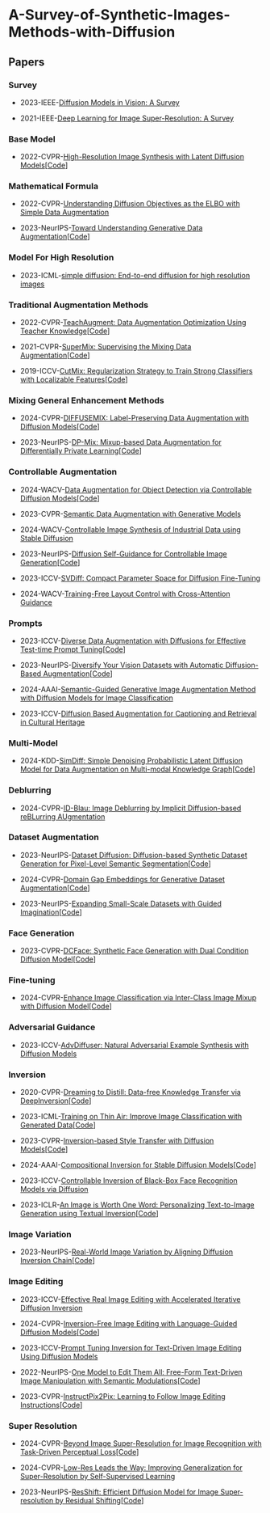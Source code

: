# A-Survey-of-Synthetic-Images-Methods-with-Diffusion

## Papers

### Survey

- 2023-IEEE-[Diffusion Models in Vision: A Survey](https://ieeexplore.ieee.org/abstract/document/10081412)

- 2021-IEEE-[Deep Learning for Image Super-Resolution: A Survey](https://ieeexplore.ieee.org/abstract/document/9044873)

### Base Model

- 2022-CVPR-[High-Resolution Image Synthesis with Latent Diffusion Models](https://openaccess.thecvf.com/content/CVPR2022/papers/Rombach_High-Resolution_Image_Synthesis_With_Latent_Diffusion_Models_CVPR_2022_paper.pdf)[[Code](https://github.com/CompVis/latent-diffusion)]

### Mathematical Formula

- 2022-CVPR-[Understanding Diffusion Objectives as the ELBO with Simple Data Augmentation](https://proceedings.neurips.cc/paper_files/paper/2023/file/ce79fbf9baef726645bc2337abb0ade2-Paper-Conference.pdf)

- 2023-NeurIPS-[Toward Understanding Generative Data Augmentation](https://proceedings.neurips.cc/paper_files/paper/2023/file/a94a8800a4b0af45600bab91164849df-Paper-Conference.pdf)[[Code](https://github.com/ML-GSAI/Understanding-GDA)]

### Model For High Resolution

- 2023-ICML-[simple diffusion: End-to-end diffusion for high resolution images](https://proceedings.mlr.press/v202/hoogeboom23a/hoogeboom23a.pdf)

### Traditional Augmentation Methods

- 2022-CVPR-[TeachAugment: Data Augmentation Optimization Using Teacher Knowledge](https://openaccess.thecvf.com/content/CVPR2022/papers/Suzuki_TeachAugment_Data_Augmentation_Optimization_Using_Teacher_Knowledge_CVPR_2022_paper.pdf)[[Code](https://github.com/DensoITLab/TeachAugment)]

- 2021-CVPR-[SuperMix: Supervising the Mixing Data Augmentation](https://openaccess.thecvf.com/content/CVPR2021/papers/Dabouei_SuperMix_Supervising_the_Mixing_Data_Augmentation_CVPR_2021_paper.pdf)[[Code](https://github.com/alldbi/SuperMix)]

- 2019-ICCV-[CutMix: Regularization Strategy to Train Strong Classifiers with Localizable Features](https://openaccess.thecvf.com/content_ICCV_2019/papers/Yun_CutMix_Regularization_Strategy_to_Train_Strong_Classifiers_With_Localizable_Features_ICCV_2019_paper.pdf)[[Code](https://github.com/clovaai/CutMix-PyTorch)]

### Mixing General Enhancement Methods

- 2024-CVPR-[DIFFUSEMIX: Label-Preserving Data Augmentation with Diffusion Models](https://openaccess.thecvf.com/content/CVPR2024/papers/Islam_DiffuseMix_Label-Preserving_Data_Augmentation_with_Diffusion_Models_CVPR_2024_paper.pdf)[[Code](https://github.com/khawar-islam/diffuseMix)]

- 2023-NeurIPS-[DP-Mix: Mixup-based Data Augmentation for Differentially Private Learning](https://proceedings.neurips.cc/paper_files/paper/2023/file/28484cee66f27fa070796b631cc5242d-Paper-Conference.pdf)[[Code](https://github.com/wenxuan-Bao/DP-Mix)]

### Controllable Augmentation

- 2024-WACV-[Data Augmentation for Object Detection via Controllable Diffusion Models](https://openaccess.thecvf.com/content/WACV2024/papers/Fang_Data_Augmentation_for_Object_Detection_via_Controllable_Diffusion_Models_WACV_2024_paper.pdf)[[Code](https://github.com/FANGAreNotGnu/ControlAug)]

- 2023-CVPR-[Semantic Data Augmentation with Generative Models](https://openaccess.thecvf.com/content/CVPR2023W/GCV/papers/Shivashankar_Semantic_Data_Augmentation_With_Generative_Models_CVPRW_2023_paper.pdf)

- 2024-WACV-[Controllable Image Synthesis of Industrial Data using Stable Diffusion](https://openaccess.thecvf.com/content/WACV2024/papers/Valvano_Controllable_Image_Synthesis_of_Industrial_Data_Using_Stable_Diffusion_WACV_2024_paper.pdf)

- 2023-NeurIPS-[Diffusion Self-Guidance for Controllable Image Generation](https://proceedings.neurips.cc/paper_files/paper/2023/file/3469b211b829b39d2b0cfd3b880a869c-Paper-Conference.pdf)[[Code](https://github.com/Sainzerjj/Free-Guidance-Diffusion)]

- 2023-ICCV-[SVDiff: Compact Parameter Space for Diffusion Fine-Tuning](https://openaccess.thecvf.com/content/ICCV2023/papers/Han_SVDiff_Compact_Parameter_Space_for_Diffusion_Fine-Tuning_ICCV_2023_paper.pdf)

- 2024-WACV-[Training-Free Layout Control with Cross-Attention Guidance](https://openaccess.thecvf.com/content/WACV2024/papers/Chen_Training-Free_Layout_Control_With_Cross-Attention_Guidance_WACV_2024_paper.pdf)

### Prompts

- 2023-ICCV-[Diverse Data Augmentation with Diffusions for Effective Test-time Prompt Tuning](https://openaccess.thecvf.com/content/ICCV2023/papers/Feng_Diverse_Data_Augmentation_with_Diffusions_for_Effective_Test-time_Prompt_Tuning_ICCV_2023_paper.pdf)[[Code](https://github.com/chunmeifeng/DiffTPT)]

- 2023-NeurIPS-[Diversify Your Vision Datasets with Automatic Diffusion-Based Augmentation](https://proceedings.neurips.cc/paper_files/paper/2023/file/f99f7b22ad47fa6ce151730cf8d17911-Paper-Conference.pdf)[[Code](https://github.com/lisadunlap/ALIA)]

- 2024-AAAI-[Semantic-Guided Generative Image Augmentation Method with Diffusion Models for Image Classification](https://ojs.aaai.org/index.php/AAAI/article/view/28084)

- 2023-ICCV-[Diffusion Based Augmentation for Captioning and Retrieval in Cultural Heritage](https://openaccess.thecvf.com/content/ICCV2023W/e-Heritage/papers/Cioni_Diffusion_Based_Augmentation_for_Captioning_and_Retrieval_in_Cultural_Heritage_ICCVW_2023_paper.pdf)

### Multi-Model

- 2024-KDD-[SimDiff: Simple Denoising Probabilistic Latent Diffusion Model for Data Augmentation on Multi-modal Knowledge Graph](https://dl.acm.org/doi/pdf/10.1145/3637528.3671769)[[Code](https://github.com/ranlislz/SimDiff)]

### Deblurring

- 2024-CVPR-[ID-Blau: Image Deblurring by Implicit Diffusion-based reBLurring AUgmentation](https://openaccess.thecvf.com/content/CVPR2024/papers/Wu_ID-Blau_Image_Deblurring_by_Implicit_Diffusion-based_reBLurring_AUgmentation_CVPR_2024_paper.pdf)

### Dataset Augmentation

- 2023-NeurIPS-[Dataset Diffusion: Diffusion-based Synthetic Dataset Generation for Pixel-Level Semantic Segmentation](https://proceedings.neurips.cc/paper_files/paper/2023/file/f2957e48240c1d90e62b303574871b47-Paper-Conference.pdf)[[Code](https://github.com/VinAIResearch/Dataset-Diffusion)]

- 2024-CVPR-[Domain Gap Embeddings for Generative Dataset Augmentation](https://openaccess.thecvf.com/content/CVPR2024/papers/Wang_Domain_Gap_Embeddings_for_Generative_Dataset_Augmentation_CVPR_2024_paper.pdf)[[Code](https://github.com/humansensinglab/DoGE)]

- 2023-NeurIPS-[Expanding Small-Scale Datasets with Guided Imagination](https://proceedings.neurips.cc/paper_files/paper/2023/file/f188a55392d3a7509b0b27f8d24364bb-Paper-Conference.pdf)[[Code](https://github.com/Vanint/DatasetExpansion.git)]

### Face Generation

- 2023-CVPR-[DCFace: Synthetic Face Generation with Dual Condition Diffusion Model](https://openaccess.thecvf.com/content/CVPR2023/papers/Kim_DCFace_Synthetic_Face_Generation_With_Dual_Condition_Diffusion_Model_CVPR_2023_paper.pdf)[[Code](https://github.com/mk-minchul/dcface)]

### Fine-tuning

- 2024-CVPR-[Enhance Image Classification via Inter-Class Image Mixup with Diffusion Model](https://openaccess.thecvf.com/content/CVPR2024/papers/Wang_Enhance_Image_Classification_via_Inter-Class_Image_Mixup_with_Diffusion_Model_CVPR_2024_paper.pdf)[[Code](https://github.com/Zhicaiwww/Diff-Mix)]

### Adversarial Guidance

- 2023-ICCV-[AdvDiffuser: Natural Adversarial Example Synthesis with Diffusion Models](https://openaccess.thecvf.com/content/ICCV2023/papers/Chen_AdvDiffuser_Natural_Adversarial_Example_Synthesis_with_Diffusion_Models_ICCV_2023_paper.pdf)

### Inversion

- 2020-CVPR-[Dreaming to Distill: Data-free Knowledge Transfer via DeepInversion](https://openaccess.thecvf.com/content_CVPR_2020/papers/Yin_Dreaming_to_Distill_Data-Free_Knowledge_Transfer_via_DeepInversion_CVPR_2020_paper.pdf)[[Code](https://github.com/NVlabs/DeepInversion)]

- 2023-ICML-[Training on Thin Air: Improve Image Classification with Generated Data](https://dmlr.ai/assets/accepted-papers/9/CameraReady/Diffusion_Inversion_DMLR_ICML2023_compressed.pdf)[[Code](https://github.com/yongchaoz/diffusion_inversion)]

- 2023-CVPR-[Inversion-based Style Transfer with Diffusion Models](https://openaccess.thecvf.com/content/CVPR2023/papers/Zhang_Inversion-Based_Style_Transfer_With_Diffusion_Models_CVPR_2023_paper.pdf)[[Code](https://github.com/zyxElsa/InST)]

- 2024-AAAI-[Compositional Inversion for Stable Diffusion Models](https://ojs.aaai.org/index.php/AAAI/article/view/28565)[[Code](https://github.com/zhangxulu1996/Compositional-Inversion)]

- 2023-ICCV-[Controllable Inversion of Black-Box Face Recognition Models via Diffusion](https://openaccess.thecvf.com/content/ICCV2023W/AMFG/papers/Kansy_Controllable_Inversion_of_Black-Box_Face_Recognition_Models_via_Diffusion_ICCVW_2023_paper.pdf)

- 2023-ICLR-[An Image is Worth One Word: Personalizing Text-to-Image Generation using Textual Inversion](https://openreview.net/pdf?id=NAQvF08TcyG)[[Code](https://github.com/rinongal/textual_inversion)]

### Image Variation

- 2023-NeurIPS-[Real-World Image Variation by Aligning Diffusion Inversion Chain](https://proceedings.neurips.cc/paper_files/paper/2023/file/61960fdfda4d4e95fa1c1f6e64bfe8bc-Paper-Conference.pdf)[[Code](https://github.com/dvlab-research/RIVAL)]

### Image Editing

- 2023-ICCV-[Effective Real Image Editing with Accelerated Iterative Diffusion Inversion](https://openaccess.thecvf.com/content/ICCV2023/papers/Pan_Effective_Real_Image_Editing_with_Accelerated_Iterative_Diffusion_Inversion_ICCV_2023_paper.pdf)

- 2024-CVPR-[Inversion-Free Image Editing with Language-Guided Diffusion Models](https://openaccess.thecvf.com/content/CVPR2024/papers/Xu_Inversion-Free_Image_Editing_with_Language-Guided_Diffusion_Models_CVPR_2024_paper.pdf)[[Code](https://github.com/sled-group/InfEdit)]

- 2023-ICCV-[Prompt Tuning Inversion for Text-Driven Image Editing Using Diffusion Models](https://openaccess.thecvf.com/content/ICCV2023/papers/Dong_Prompt_Tuning_Inversion_for_Text-driven_Image_Editing_Using_Diffusion_Models_ICCV_2023_paper.pdf)

- 2022-NeurIPS-[One Model to Edit Them All: Free-Form Text-Driven Image Manipulation with Semantic Modulations](https://proceedings.neurips.cc/paper_files/paper/2022/file/a0a53fefef4c2ad72d5ab79703ba70cb-Paper-Conference.pdf)[[Code](https://github.com/kristen-rang/FFCLIP)]

- 2023-CVPR-[InstructPix2Pix: Learning to Follow Image Editing Instructions](https://openaccess.thecvf.com/content/CVPR2023/papers/Brooks_InstructPix2Pix_Learning_To_Follow_Image_Editing_Instructions_CVPR_2023_paper.pdf)[[Code](https://github.com/timothybrooks/instruct-pix2pix)]

### Super Resolution

- 2024-CVPR-[Beyond Image Super-Resolution for Image Recognition with Task-Driven Perceptual Loss](https://openaccess.thecvf.com/content/CVPR2024/papers/Kim_Beyond_Image_Super-Resolution_for_Image_Recognition_with_Task-Driven_Perceptual_Loss_CVPR_2024_paper.pdf)[[Code](https://github.com/JaehaKim97/SR4IR)]

- 2024-CVPR-[Low-Res Leads the Way: Improving Generalization for Super-Resolution by Self-Supervised Learning](https://openaccess.thecvf.com/content/CVPR2024/papers/Chen_Low-Res_Leads_the_Way_Improving_Generalization_for_Super-Resolution_by_Self-Supervised_CVPR_2024_paper.pdf)

- 2023-NeurIPS-[ResShift: Efficient Diffusion Model for Image Super-resolution by Residual Shifting](https://proceedings.neurips.cc/paper_files/paper/2023/file/2ac2eac5098dba08208807b65c5851cc-Paper-Conference.pdf)[[Code](https://github.com/zsyOAOA/ResShift)]
